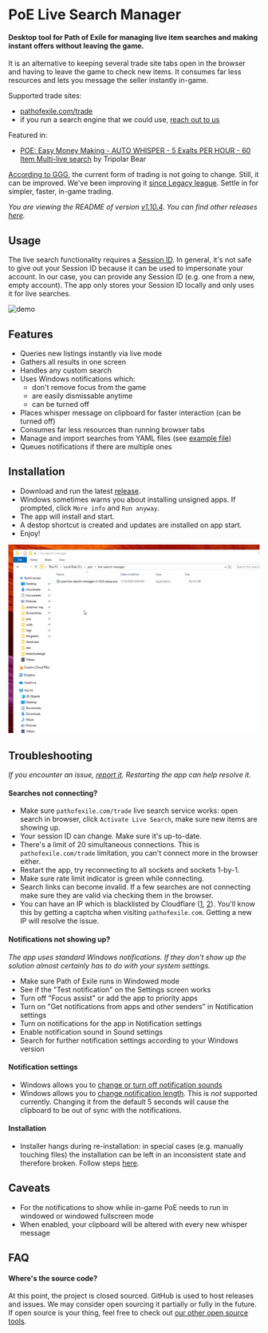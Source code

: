 # PoE Live Search Manager

#### Desktop tool for Path of Exile for managing live item searches and making instant offers without leaving the game.

It is an alternative to keeping several trade site tabs open in the browser and having to leave the game to check new items. It consumes far less resources and lets you message the seller instantly in-game.

Supported trade sites:
- [pathofexile.com/trade](https://www.pathofexile.com/trade/search/)
- if you run a search engine that we could use, [reach out to us](mailto:git.thisismydesign@gmail.com)

Featured in:
- [POE: Easy Money Making - AUTO WHISPER - 5 Exalts PER HOUR - 60 Item Multi-live search](https://youtu.be/dBqJ8-N5Ygs?t=1903) by Tripolar Bear

[According to GGG](https://www.poe-vault.com/news/2019/05/03/improvements-to-trading-in-path-of-exile-on-pc-are-they-coming), the current form of trading is not going to change. Still, it can be improved. We've been improving it [since Legacy league](/../../releases/tag/v0.1.0). Settle in for simpler, faster, in-game trading.

*You are viewing the README of version [v1.10.4](/../../releases/tag/v1.10.4). You can find other releases [here](/../../releases).*

## Usage

The live search functionality requires a [Session ID](https://github.com/Stickymaddness/Procurement/wiki/SessionID). In general, it's not safe to give out your Session ID because it can be used to impersonate your account. In our case, you can provide any Session ID (e.g. one from a new, empty account). The app only stores your Session ID locally and only uses it for live searches.

![demo](demo.gif)

## Features

- Queries new listings instantly via live mode
- Gathers all results in one screen
- Handles any custom search
- Uses Windows notifications which:
  - don't remove focus from the game
  - are easily dismissable anytime
  - can be turned off
- Places whisper message on clipboard for faster interaction (can be turned off)
- Consumes far less resources than running browser tabs
- Manage and import searches from YAML files (see [example file](example-import-input.yml))
- Queues notifications if there are multiple ones

## Installation

- Download and run the latest [release](/../../releases).
- Windows sometimes warns you about installing unsigned apps. If prompted, click `More info` and `Run anyway`.
- The app will install and start.
- A destop shortcut is created and updates are installed on app start.
- Enjoy!

![install](install.gif)

## Troubleshooting

*If you encounter an issue, [report it](/../../issues/new/choose). Restarting the app can help resolve it.*

#### Searches not connecting?

- Make sure `pathofexile.com/trade` live search service works: open search in browser, click `Activate Live Search`, make sure new items are showing up.
- Your session ID can change. Make sure it's up-to-date.
- There's a limit of 20 simultaneous connections. This is `pathofexile.com/trade` limitation, you can't connect more in the browser either.
- Restart the app, try reconnecting to all sockets and sockets 1-by-1.
- Make sure rate limit indicator is green while connecting.
- Search links can become invalid. If a few searches are not connecting make sure they are valid via checking them in the browser.
- You can have an IP which is blacklisted by Cloudflare ([1](https://www.reddit.com/r/pathofexile/comments/aw2p9j/trying_to_visit_pathofexilecom_and_i_get_this/), [2](https://www.reddit.com/r/pathofexile/comments/awscxe/anyone_issues_with_poe_website_captcha/)). You'll know this by getting a captcha when visiting `pathofexile.com`. Getting a new IP will resolve the issue.

#### Notifications not showing up?

*The app uses standard Windows notifications. If they don't show up the solution almost certainly has to do with your system settings.*

- Make sure Path of Exile runs in Windowed mode
- See if the "Test notification" on the Settings screen works
- Turn off "Focus assist" or add the app to priority apps
- Turn on "Get notifications from apps and other senders" in Notification settings
- Turn on notifications for the app in Notification settings
- Enable notification sound in Sound settings
- Search for further notification settings according to your Windows version

#### Notification settings

- Windows allows you to [change or turn off notification sounds](https://www.google.com/search?q=windows+notification+sound)
- Windows allows you to [change notification length](https://www.google.com/search?q=windows+notification+length). This is _not_ supported currently. Changing it from the default 5 seconds will cause the clipboard to be out of sync with the notifications.

#### Installation

- Installer hangs during re-installation: in special cases (e.g. manually touching files) the installation can be left in an inconsistent state and therefore broken. Follow steps [here](/../../issues/53#issuecomment-537375953).

## Caveats

- For the notifications to show while in-game PoE needs to run in windowed or windowed fullscreen mode
- When enabled, your clipboard will be altered with every new whisper message

## FAQ

#### Where's the source code?

At this point, the project is closed sourced. GitHub is used to host releases and issues. We may consider open sourcing it partially or fully in the future. If open source is your thing, feel free to check out [our other open source tools](https://github.com/5k-mirrors).
